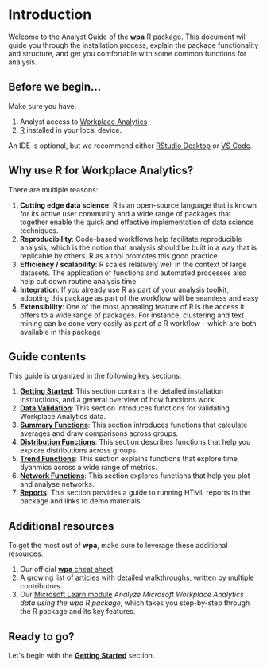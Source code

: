 # Introduction

Welcome to the Analyst Guide of the **wpa** R package. This document will guide you through the installation process, explain the package functionality and structure, and get you comfortable with some common functions for analysis.

## Before we begin...

Make sure you have:
1.  Analyst access to [Workplace Analytics](https://www.microsoft.com/en-us/microsoft-365/business/workplace-analytics)
2.  [R](https://www.r-project.org/) installed in your local device. 

An IDE is optional, but we recommend either [RStudio Desktop](https://rstudio.com/products/rstudio/download/#download) or [VS Code](https://code.visualstudio.com/).

## Why use R for Workplace Analytics?

There are multiple reasons:

1. **Cutting edge data science**: R is an open-source language that is known for its active user community and a wide range of packages that together enable the quick and effective implementation of data science techniques.
2. **Reproducibility**: Code-based workflows help facilitate reproducible analysis, which is the notion that analysis should be built in a way that is replicable by others. R as a tool promotes this good practice. 
3. **Efficiency / scalability**: R scales relatively well in the context of large datasets. The application of functions and automated processes also help cut down routine analysis time 
4. **Integration**: If you already use R as part of your analysis toolkit, adopting this package as part of the workflow will be seamless and easy
5. **Extensibility**: One of the most appealing feature of R is the access it offers to a wide range of packages. For instance, clustering and text mining can be done very easily as part of a R workflow – which are both available in this package

## Guide contents

This guide is organized in the following key sections:

1. [**Getting Started**](analyst_guide_getting_started.html): This section contains the detailed installation instructions, and a general overview of how functions work. 
2. [**Data Validation**](analyst_guide_data_validation.html): This section introduces functions for validating Workplace Analytics data. 
3. [**Summary Functions**](analyst_guide_summary.html): This section introduces functions that calculate averages and draw comparisons across groups.
4. [**Distribution Functions**](analyst_guide_distribution.html): This section describes functions that help you explore distributions across groups.
5. [**Trend Functions**](analyst_guide_trend.html): This section explains functions that explore time dyanmics across a wide range of metrics.
6. [**Network Functions**](analyst_guide_network.html): This section explores functions that help you plot and analyse networks.
7. [**Reports**](analyst_guide_reports.html): This section provides a guide to running HTML reports in the package and links to demo materials.

## Additional resources

To get the most out of **wpa**, make sure to leverage these additional resources: 

1. Our official [**wpa** cheat sheet](https://github.com/microsoft/wpa/blob/main/man/figures/wpa%20cheatsheet.pdf).
2. A growing list of [articles](https://microsoft.github.io/wpa/articles/) with detailed walkthroughs, written by multiple contributors. 
3. Our [Microsoft Learn module](https://docs.microsoft.com/en-us/learn/modules/workplace-analytics-r-package/) _Analyze Microsoft Workplace Analytics data using the wpa R package_, which takes you step-by-step through the R package and its key features. 

## Ready to go?

Let's begin with the [**Getting Started**](analyst_guide_getting_started.html) section.

